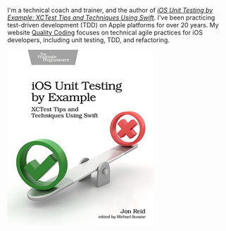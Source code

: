 I'm a technical coach and trainer,  and
the author of _[iOS Unit Testing by Example: XCTest Tips and Techniques Using Swift](https://iosunittestingbyexample.com)_.
I've been practicing test-driven development (TDD) on Apple platforms for over 20 years.
My website [Quality Coding](https://qualitycoding.org) focuses on technical agile practices for iOS developers, including unit testing, TDD, and refactoring.

![book cover](https://raw.githubusercontent.com/jonreid/jonreid/master/ios-unit-testing-by-example-cover.png)

